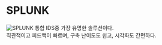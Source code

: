 # SPLUNK
![SPLUNK](https://www.splunk.com/content/dam/splunk-blogs/images/en_us/2020/10/Splunk_Enterprise_8.1.png)
통합 IDS중 가장 유명한 솔루션이다.  
직관적이고 피드백이 빠르며, 구축 난이도도 쉽고, 시각화도 간편하다. 

